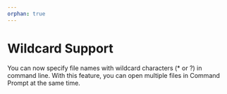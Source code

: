 ```yaml
---
orphan: true
---
```

# Wildcard Support

You can now specify file names with wildcard characters (\* or ?) in command line. With this feature, you can open multiple files in Command Prompt at the same time.
